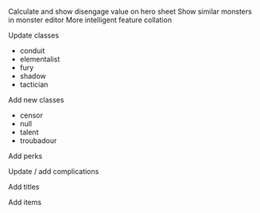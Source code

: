 Calculate and show disengage value on hero sheet
Show similar monsters in monster editor
More intelligent feature collation

Update classes
- conduit
- elementalist
- fury
- shadow
- tactician

Add new classes
- censor
- null
- talent
- troubadour

Add perks

Update / add complications

Add titles

Add items
